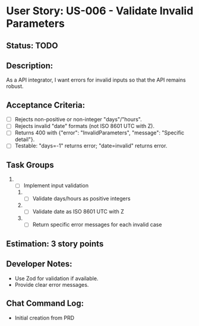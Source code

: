 # User Story: US-006 - Validate Invalid Parameters

## Status: TODO

## Description:

As a API integrator, I want errors for invalid inputs so that the API remains robust.

## Acceptance Criteria:

- [ ] Rejects non-positive or non-integer "days"/"hours".
- [ ] Rejects invalid "date" formats (not ISO 8601 UTC with Z).
- [ ] Returns 400 with {"error": "InvalidParameters", "message": "Specific detail"}.
- [ ] Testable: "days=-1" returns error; "date=invalid" returns error.

## Task Groups

1. - [ ] Implement input validation
    1. - [ ] Validate days/hours as positive integers
    2. - [ ] Validate date as ISO 8601 UTC with Z
    3. - [ ] Return specific error messages for each invalid case

## Estimation: 3 story points

## Developer Notes:

- Use Zod for validation if available.
- Provide clear error messages.

## Chat Command Log:

- Initial creation from PRD